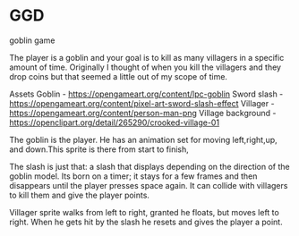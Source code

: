 # GGD 
goblin game

The player is a goblin and your goal is to kill as many villagers in a specific amount of time. Originally I thought of when you kill the villagers and they drop coins but that seemed a little out of my scope of time.



Assets
Goblin - https://opengameart.org/content/lpc-goblin
Sword slash - https://opengameart.org/content/pixel-art-sword-slash-effect
Villager - https://opengameart.org/content/person-man-png
Village background - https://openclipart.org/detail/265290/crooked-village-01



The goblin is the player. He has an animation set for moving left,right,up, and down.This sprite is there from start to finish,

The slash is just that: a slash that displays depending on the direction of the goblin model. Its born on a timer; it stays for a few frames and then disappears until the player presses space again. It can collide with villagers to kill them and give the player points.

Villager sprite walks from left to right, granted he floats, but moves left to right. When he gets hit by the slash he resets and gives the player a point.
     




